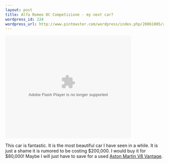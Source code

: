 ```yaml
--- 
layout: post
title: Alfa Romeo 8C Competizione - my next car?
wordpress_id: 224
wordpress_url: http://www.pintmaster.com/wordpress/index.php/20061005/alpha-romeo-8c-competizione-my-next-car/
---
```

<embed style="width:400px; height:326px;" id="VideoPlayback" type="application/x-shockwave-flash" src="http://video.google.com/googleplayer.swf?docId=3054639186996943309&hl=it"> </embed>

This car is fantastic. It is the most beautiful car I have seen in a while. It is just a shame it is rumored to be costing $200,000. I would buy it for $80,000! Maybe I will just have to save for a used <a href="http://en.wikipedia.org/wiki/Aston_Martin_V8_Vantage_%282005%29">Aston Martin V8 Vantage</a>.

<!--adsense#small-->
